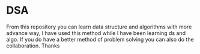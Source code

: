 # DSA
From this repository you can learn data structure and algorithms with more advance way, I have used this method while I have been learning ds and algo. If you do have a better method of problem solving you can also do the collaboration. Thanks  
